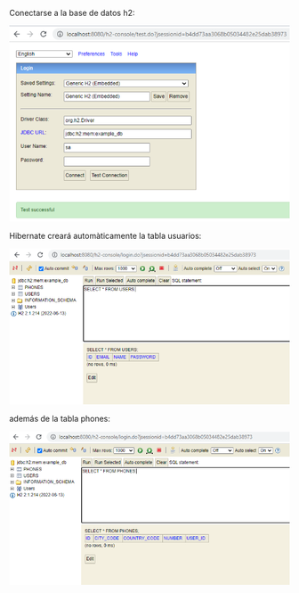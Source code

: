 Conectarse a la base de datos h2:

![My animated logo](assets/h2.png)

Hibernate creará automàticamente la tabla usuarios:

![My animated logo](assets/users.png)

además de la tabla phones:

![My animated logo](assets/phones.png)